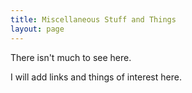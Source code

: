 ```yaml
---
title: Miscellaneous Stuff and Things
layout: page
---
```


There isn't much to see here.


I will add links and things of interest here.
